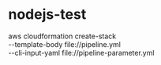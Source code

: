 # nodejs-test


aws cloudformation create-stack \
  --template-body file://pipeline.yml \
  --cli-input-yaml file://pipeline-parameter.yml
